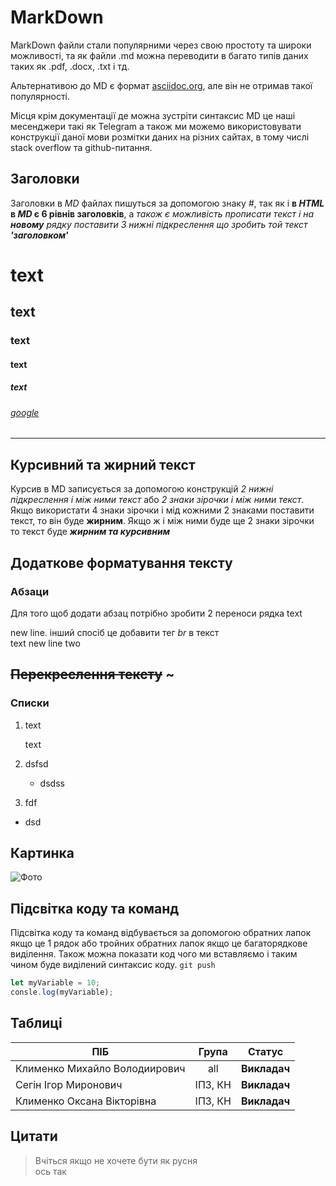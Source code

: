  # MarkDown
  MarkDown файли стали популярними через свою простоту та широки можливості, та як файли .md можна переводити в багато типів даних таких як .pdf, .docx, .txt  і тд.

  Альтернативою до MD є формат [asciidoc.org](https://asciidoc.org), але він не отримав такої популярності.

  Місця крім документації де можна зустріти синтаксис MD це наші месенджери такі як Telegram а також ми можемо використовувати конструкції даної мови розмітки даних на різних сайтах, в тому числі stack overflow та github-питання.
  
## Заголовки
Заголовки в _MD_ файлах пишуться за допомогою знаку *#*, так як і **в _HTML_ в _MD_ є 6 рівнів заголовків**, а _також є можливість прописати текст і на __новому__ рядку поставити 3 нижні підкреслення що зробить той текст **'заголовком'**_
# text
## text
### text
#### text
##### text
###### [google][1]
_ _ _

## Курсивний та жирний текст
Курсив в MD записується за допомогою конструкцій _2 нижні підкреслення і між ними текст_ або *2 знаки зірочки і між ними текст*. Якщо використати 4 знаки зірочки і мід кожними 2 знаками поставити текст, то він буде **жирним**. Якщо ж і між ними буде ще 2 знаки зірочки то текст буде ***жирним та курсивним***

## Додаткове форматування тексту
### Абзаци
Для того щоб додати абзац потрібно зробити 2 переноси рядка
text

new line. інший спосіб це добавити тег _br_  в текст <br>
text
new line two

## ~~Перекреслення тексту~~ ~

### Списки

1. text 

   tеxt

2. dsfsd 
   - dsdss
1. fdf 
* dsd

## Картинка
![Фото](https://i.ytimg.com/vi/C9ZF4VokOxM/maxresdefault.jpg)

## Підсвітка коду та команд
Підсвітка коду та команд відбувається за допомогою обратних лапок якщо це 1 рядок або тройних обратних лапок якщо це багаторядкове виділення. Також можна показати код чого ми вставляємо і таким чином буде виділений синтаксис коду.
`git push`
```javascript
let myVariable = 10;
consle.log(myVariable);
```

## Таблиці

| ПІБ                           | Група |    Статус    |
|-------------------------------|:-----:|:------------:|
| Клименко Михайло Володиирович |  all  | **Викладач** |
| Сегін Ігор Миронович |  ІПЗ, КН  | **Викладач** |
| Клименко Оксана Вікторівна |  ІПЗ, КН  | **Викладач** |

## Цитати
> Вчіться якщо не хочете бути як русня <br>
> ось так


[1]: https://google.com
